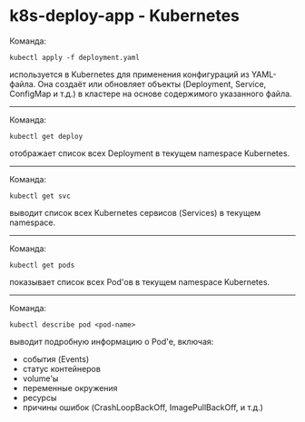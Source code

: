 # k8s-deploy-app - Kubernetes

Команда:

`kubectl apply -f deployment.yaml`

используется в Kubernetes для применения конфигураций из YAML-файла. Она создаёт или обновляет объекты (Deployment, Service, ConfigMap и т.д.) в кластере на основе содержимого указанного файла.

--- 

Команда:

`kubectl get deploy`

отображает список всех Deployment в текущем namespace Kubernetes.

---

Команда:

`kubectl get svc`

выводит список всех Kubernetes сервисов (Services) в текущем namespace.

---

Команда:

`kubectl get pods`

показывает список всех Pod'ов в текущем namespace Kubernetes.

---

Команда:

`kubectl describe pod <pod-name>`

выводит подробную информацию о Pod'е, включая:
- события (Events)
- статус контейнеров
- volume'ы
- переменные окружения
- ресурсы
- причины ошибок (CrashLoopBackOff, ImagePullBackOff, и т.д.)